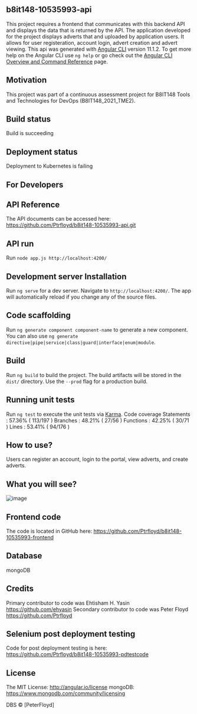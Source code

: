 ## b8it148-10535993-api
This project requires a frontend that communicates with this backend API and displays the data that is returned by the API. The application developed for the project displays adverts that and uploaded by application users. It allows for user registeration, account login, advert creation and advert viewing.
This api was generated with [Angular CLI](https://github.com/angular/angular-cli) version 11.1.2. To get more help on the Angular CLI use `ng help` or go check out the [Angular CLI Overview and Command Reference](https://angular.io/cli) page.

## Motivation
This project was part of a continuous assessment project for B8IT148 Tools and Technologies for DevOps (B8IT148_2021_TME2).

## Build status
Build is succeeding

## Deployment status
Deployment to Kubernetes is failing

## For Developers

## API Reference

The API documents can be accessed here: https://github.com/Ptrfloyd/b8it148-10535993-api.git

## API run

Run `node app.js http://localhost:4200/`

## Development server Installation

Run `ng serve` for a dev server. Navigate to `http://localhost:4200/`. The app will automatically reload if you change any of the source files.

## Code scaffolding

Run `ng generate component component-name` to generate a new component. You can also use `ng generate directive|pipe|service|class|guard|interface|enum|module`.

## Build

Run `ng build` to build the project. The build artifacts will be stored in the `dist/` directory. Use the `--prod` flag for a production build.

## Running unit tests

Run `ng test` to execute the unit tests via [Karma](https://karma-runner.github.io).
Code coverage
Statements   : 57.36% ( 113/197 )
Branches     : 48.21% ( 27/56 )
Functions    : 42.25% ( 30/71 )
Lines        : 53.41% ( 94/176 )

## How to use?

Users can register an account, login to the portal, view adverts, and create adverts. 

## What you will see?
![image](https://user-images.githubusercontent.com/77413132/114779013-77182800-9d6d-11eb-8d0f-0fd681938ef0.png)

## Frontend code

The code is located in GitHub here: https://github.com/Ptrfloyd/b8it148-10535993-frontend

## Database

mongoDB

## Credits

Primary contributor to code was Ehtisham H. Yasin https://github.com/ehyasin
Secondary contributor to code was Peter Floyd https://github.com/Ptrfloyd

## Selenium post deployment testing

Code for post deployment testing is here: https://github.com/Ptrfloyd/b8it148-10535993-pdtestcode

## License
The MIT License: http://angular.io/license
mongoDB: https://www.mongodb.com/community/licensing

DBS © [PeterFloyd]